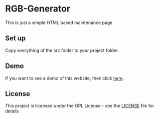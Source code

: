 # RGB-Generator

This is just a simple HTML based maintenance page

## Set up

Copy everything of the src folder to your project folder.

## Demo

If you want to see a demo of this website, then click [here](https://rgb.realeaz.de/).

## License

This project is licensed under the GPL License - see the [LICENSE](LICENSE) file for details
